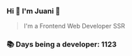 ### Hi 👋 I&#39;m Juani 🦁

> I&#39;m a Frontend Web Developer SSR

### 📚 Days being a developer: 1123
